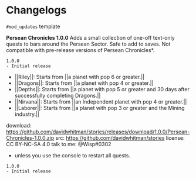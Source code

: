# Changelogs

`#mod_updates` template

**Persean Chronicles 1.0.0**
Adds a small collection of one-off text-only quests to bars around the Persean Sector.
Safe to add to saves. Not compatible with pre-release versions of Persean Chronicles*.
```text
1.0.0
- Initial release
```
- ||Riley||: Starts from ||a planet with pop 6 or greater.||
- ||Dragons||: Starts from ||a planet with pop 4 or greater.||
- ||Depths||: Starts from ||a planet with pop 5 or greater and 30 days after successfully completing Dragons.||
- ||Nirvana||: Starts from ||an Independent planet with pop 4 or greater.||
- ||Laborer||: Starts from ||a planet with pop 3 or greater and the Mining industry.||

download: https://github.com/davidwhitman/stories/releases/download/1.0.0/Persean-Chronicles-1.0.0.zip
src: https://github.com/davidwhitman/stories
license: CC BY-NC-SA 4.0
talk to me: @Wisp#0302

*  unless you use the console to restart all quests. 


```text
1.0.0
- Initial release
```
